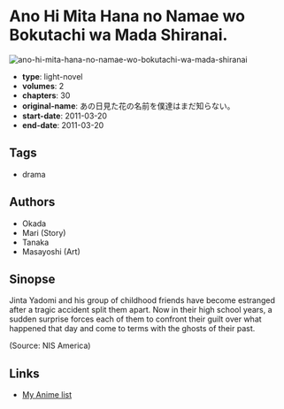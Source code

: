 # Ano Hi Mita Hana no Namae wo Bokutachi wa Mada Shiranai.

![ano-hi-mita-hana-no-namae-wo-bokutachi-wa-mada-shiranai](https://cdn.myanimelist.net/images/manga/3/84563.jpg)

-   **type**: light-novel
-   **volumes**: 2
-   **chapters**: 30
-   **original-name**: あの日見た花の名前を僕達はまだ知らない。
-   **start-date**: 2011-03-20
-   **end-date**: 2011-03-20

## Tags

-   drama

## Authors

-   Okada
-   Mari (Story)
-   Tanaka
-   Masayoshi (Art)

## Sinopse

Jinta Yadomi and his group of childhood friends have become estranged after a tragic accident split them apart. Now in their high school years, a sudden surprise forces each of them to confront their guilt over what happened that day and come to terms with the ghosts of their past.

(Source: NIS America)

## Links

-   [My Anime list](https://myanimelist.net/manga/47957/Ano_Hi_Mita_Hana_no_Namae_wo_Bokutachi_wa_Mada_Shiranai)
